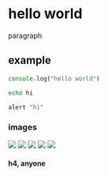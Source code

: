 # hello world

paragraph

## example

```js
console.log("hello world")
```

```sh
echo hi
```

```coffeescript
alert "hi"
```

### images

![](relative.png)
![](/slashy/deep.png)
![](//protocollie.com/woof.png)
![](http://insecure.com/bad.png)
![](https://secure.com/good.png)

#### h4, anyone
